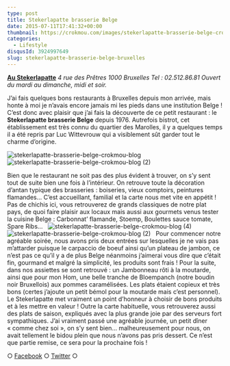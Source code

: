 ```yaml
---
type: post
title: Stekerlapatte brasserie Belge
date: 2015-07-11T17:41:32+00:00
thumbnail: https://crokmou.com/images/stekerlapatte-brasserie-belge-crokmou-blog-1.jpg
categories:
  - Lifestyle
disqusId: 3924997649
slug: stekerlapatte-brasserie-belge-bruxelles
---
```


**[Au Stekerlapatte](http://www.austekerlapatte.be/)**
_4 rue des Prêtres_
_1000 Bruxelles_
_Tel : 02.512.86.81_
_Ouvert du mardi au dimanche, midi et soir._

J’ai fais quelques bons restaurants à Bruxelles depuis mon arrivée, mais honte à moi je n’avais encore jamais mi les pieds dans une institution Belge ! C’est donc avec plaisir que j’ai fais la découverte de ce petit restaurant : le **Stekerlapatte brasserie Belge** depuis 1976\. Autrefois bistrot, cet établissement est très connu du quartier des Marolles, il y a quelques temps il a été repris par Luc Wittevrouw qui a visiblement sût garder tout le charme d’origine.

![stekerlapatte-brasserie-belge-crokmou-blog](http://www.crokmou.com/wp-content/uploads/2015/07/stekerlapatte-brasserie-belge-crokmou-blog.jpg)![stekerlapatte-brasserie-belge-crokmou-blog (2)](http://www.crokmou.com/wp-content/uploads/2015/07/stekerlapatte-brasserie-belge-crokmou-blog-2.jpg)

Bien que le restaurant ne soit pas des plus évident à trouver, on s’y sent tout de suite bien une fois à l’intérieur. On retrouve toute la décoration d’antan typique des brasseries : boiseries, vieux comptoirs, peintures flamandes… C’est accueillant, familial et la carte nous met vite en appétit ! Pas de chichis ici, vous retrouverez de grands classiques de notre plat pays, de quoi faire plaisir aux locaux mais aussi aux gourmets venus tester la cuisine Belge : Carbonnat’ flamande, Stoemp, Boulettes sauce tomate, Spare Ribs…   ![stekerlapatte-brasserie-belge-crokmou-blog (4)](http://www.crokmou.com/wp-content/uploads/2015/07/stekerlapatte-brasserie-belge-crokmou-blog-4.jpg)![stekerlapatte-brasserie-belge-crokmou-blog (2)](http://www.crokmou.com/wp-content/uploads/2015/07/stekerlapatte-brasserie-belge-crokmou-blog-5.jpg)   Pour commencer notre agréable soirée, nous avons pris deux entrées sur lesquelles je ne vais pas m’attarder puisque le carpaccio de boeuf ainsi qu’un plateau de jambon, ce n’est pas ce qu’il y a de plus Belge néanmoins j’aimerai vous dire que c’était fin, gourmand et malgré la simplicité, les produits sont frais ! Pour la suite, dans nos assiettes se sont retrouvé : un Jambonneau rôti à la moutarde, ainsi que pour mon Hom, une belle tranche de Bloempanch (notre boudin noir Bruxellois) aux pommes caramélisées. Les plats étaient copieux et très bons (certes j’ajoute un petit bémol pour la moutarde mais c’est personnel). Le Stekerlapatte met vraiment un point d’honneur à choisir de bons produits et à les mettre en valeur ! Outre la carte habituelle, vous retrouverez aussi des plats de saison, expliqués avec la plus grande joie par des serveurs fort sympathiques. J’ai vraiment passé une agréable journée, un petit dîner « comme chez soi », on s’y sent bien… malheureusement pour nous, on avait tellement le bidou plein que nous n’avons pas pris dessert. Ce n’est que partie remise, ce sera pour la prochaine fois !

○ [Facebook](https://www.facebook.com/crokmou.blog) ○ [Twitter](https://twitter.com/Crokmou) ○